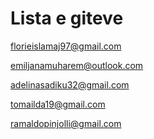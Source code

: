 # Lista e giteve

florieislamaj97@gmail.com

emiljanamuharem@outlook.com

adelinasadiku32@gmail.com

tomailda19@gmail.com

ramaldopinjolli@gmail.com
